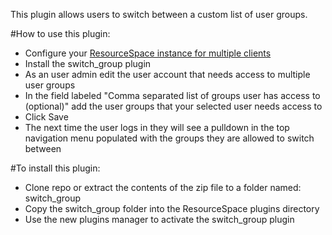 This plugin allows users to switch between a custom list of user groups.

#How to use this plugin:
* Configure your [ResourceSpace instance for multiple clients](http://wiki.resourcespace.org/index.php/Configuring_for_Multiple_Client_use)
* Install the switch_group plugin
* As an user admin edit the user account that needs access to multiple user groups
* In the field labeled "Comma separated list of groups user has access to (optional)" add the user groups that your selected user needs access to
* Click Save
* The next time the user logs in they will see a pulldown in the top navigation menu populated with the groups they are allowed to switch between

#To install this plugin:
* Clone repo or extract the contents of the zip file to a folder named: switch_group 
* Copy the switch_group folder into the ResourceSpace plugins directory
* Use the new plugins manager to activate the switch_group plugin
